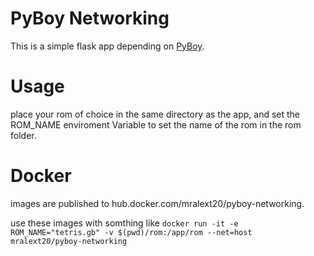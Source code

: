 # PyBoy Networking

This is a simple flask app depending on [PyBoy](https://github.com/Baekalfen/PyBoy). 


# Usage
place your rom of choice in the same directory as the app, and set the ROM_NAME enviroment Variable to set the name of the rom in the rom folder.

# Docker

images are published to hub.docker.com/mralext20/pyboy-networking.

use these images with somthing like `docker run -it -e ROM_NAME="tetris.gb" -v $(pwd)/rom:/app/rom --net=host mralext20/pyboy-networking`
